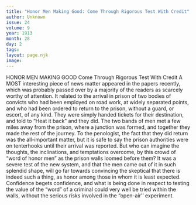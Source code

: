 ```yaml
---
title: "Honor Men Making Good: Come Through Rigorous Test With Credit"
author: Unknown
issue: 24
volume: 9
year: 1913
month: 28
day: 2
tags:
layout: page.njk
image:
---
```

HONOR MEN MAKING GOOD    Come Through Rigorous Test With Credit    A MOST interesting piece of news matter appeared in the papers recently, which was probably passed over by a majority of the readers as scarcely worthy of attention. It related to the arrival in prison of two bodies of convicts who had been employed on road work, at widely separated points, and who had been ordered to return to the prison, without a guard, or escort, of any kind. They were simply handed tickets for their destination, and told to “Heat it back” and they did. The two bands of men met a few miles away from the prison, where a junction was formed, and together they made the rest of the journey. To the penologist, the fact that they did return was the all-important matter, but it is safe to say the prison authorities were on tenterhooks until their arrival was reported. But who can imagine the thoughts, the inclinations, and temptations overcome, by this crowd of “word of honor men” as the prison walls loomed before them? It was a severe test of the new system, and that the men came out of it in such splendid shape, will go far towards convincing the skeptical that there is indeed such a thing, as honor among those in whom it is least expected. Confidence begets confidence, and what is being done in respect to testing the value of the “word” of a criminal could very well be tried within the walls, without the serious risks involved in the “open-air’’ experiment. 


